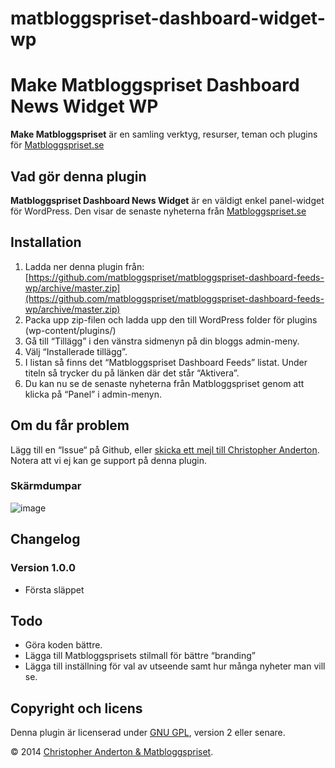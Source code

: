 matbloggspriset-dashboard-widget-wp
===================================

# Make Matbloggspriset Dashboard News Widget WP #
 
**Make Matbloggspriset** är en samling verktyg, resurser, teman och plugins för [Matbloggspriset.se](http://matbloggspriset.se)


## Vad gör denna plugin ##

**Matbloggspriset Dashboard News Widget** är en väldigt enkel panel-widget för WordPress. Den visar de senaste nyheterna från [Matbloggspriset.se](http://matbloggspriset.se)


## Installation ##

1. Ladda ner denna plugin från: [https://github.com/matbloggspriset/matbloggspriset-dashboard-feeds-wp/archive/master.zip](https://github.com/matbloggspriset/matbloggspriset-dashboard-feeds-wp/archive/master.zip)
2. Packa upp zip-filen och ladda upp den till WordPress folder för plugins (wp-content/plugins/)
3. Gå till “Tillägg” i den vänstra sidmenyn på din bloggs admin-meny. 
4. Välj “Installerade tillägg”.
5. I listan så finns det “Matbloggspriset Dashboard Feeds” listat. Under titeln så trycker du på länken där det står “Aktivera”.
6. Du kan nu se de senaste nyheterna från Matbloggspriset genom att klicka på “Panel” i admin-menyn.

## Om du får problem ##
Lägg till en “Issue“ på Github, eller [skicka ett mejl till Christopher Anderton](mailto:christopher@deluxive.se). Notera att vi ej kan ge support på denna plugin. 


### Skärmdumpar ##

![image](http://)


## Changelog ##


### Version 1.0.0 ###

* Första släppet

## Todo ##

- Göra koden bättre.
- Lägga till Matbloggsprisets stilmall för bättre “branding”
- Lägga till inställning för val av utseende samt hur många nyheter man vill se.


## Copyright och licens ##

Denna plugin är licenserad under [GNU GPL](http://www.gnu.org/licenses/old-licenses/gpl-2.0.html), version 2 eller senare.

&copy; 2014 [Christopher Anderton & Matbloggspriset](http://matbloggspriset.se).
